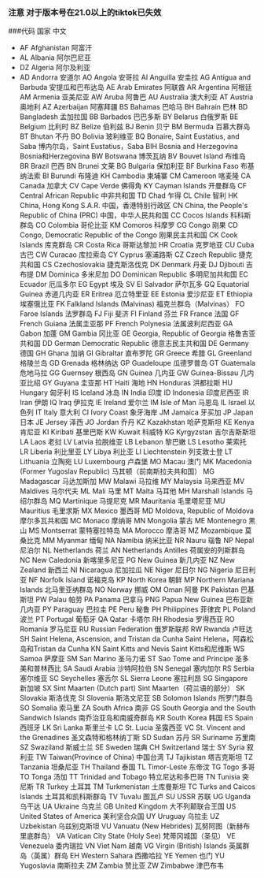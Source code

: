 ### 注意 对于版本号在21.0以上的tiktok已失效

###代码	国家	            中文
* AF	Afghanistan	    阿富汗
* AL	Albania	        阿尔巴尼亚
* DZ	Algeria	        阿尔及利亚
* AD	Andorra	        安道尔
AO	Angola	        安哥拉
AI	Anguilla	    安圭拉
AG	Antigua and Barbuda	安提瓜和巴布达岛
AE	Arab Emirates	阿联酋
AR	Argentina	    阿根廷
AM	Armenia	        亚美尼亚
AW	Aruba	        阿鲁巴
AU	Australia	澳大利亚
AT	Austria	奥地利
AZ	Azerbaijan	阿塞拜疆
BS	Bahamas	巴哈马
BH	Bahrain	巴林
BD	Bangladesh	孟加拉国
BB	Barbados	巴巴多斯
BY	Belarus	白俄罗斯
BE	Belgium	比利时
BZ	Belize	伯利兹
BJ	Benin	贝宁
BM	Bermuda	百慕大群岛
BT	Bhutan	不丹
BO	Bolivia	玻利维亚
BQ	Bonaire, Saint Eustatius, and Saba	博内尔岛，Saint Eustatius，Saba
BIH	Bosnia and Herzegovina	Bosnia和Herzegovina
BW	Botswana	博茨瓦纳
BV	Bouvet Island	布维岛
BR	Brazil	巴西
BN	Brunei	文莱
BG	Bulgaria	保加利亚
BF	Burkina Faso	布基纳法索
BI	Burundi	布隆迪
KH	Cambodia	柬埔寨
CM	Cameroon	喀麦隆
CA	Canada	加拿大
CV	Cape Verde	佛得角
KY	Cayman Islands	开曼群岛
CF	Central African Republic	中非共和国
TD	Chad	乍得
CL	Chile	智利
HK	China, Hong Kong S.A.R.	中国，香港特别行政区
CN	China, the People's Republic of China (PRC)	中国，中华人民共和国
CC	Cocos Islands	科科斯群岛
CO	Colombia	哥伦比亚
KM	Comoros	科摩罗
CG	Congo	刚果
CD	Congo, Democratic Republic of the Congo	刚果民主共和国
CK	Cook Islands	库克群岛
CR	Costa Rica	哥斯达黎加
HR	Croatia	克罗地亚
CU	Cuba	古巴
CW	Curacao	库拉索岛
CY	Cyprus	塞浦路斯
CZ	Czech Republic	捷克共和国
CS	Czechoslovakia	捷克斯洛伐克
DK	Denmark	丹麦
DJ	Djibouti	吉布提
DM	Dominica	多米尼加
DO	Dominican Republic	多明尼加共和国
EC	Ecuador	厄瓜多尔
EG	Egypt	埃及
SV	El Salvador	萨尔瓦多
GQ	Equatorial Guinea	赤道几内亚
ER	Eritrea	厄立特里亚
EE	Estonia	爱沙尼亚
ET	Ethiopia	埃塞俄比亚
FK	Falkland Islands (Malvinas)	福克兰群岛（Malvinas）
FO	Faroe Islands	法罗群岛
FJ	Fiji	斐济
FI	Finland	芬兰
FR	France	法国
GF	French Guiana	法属圭亚那
PF	French Polynesia	法属波利尼西亚
GA	Gabon	加蓬
GM	Gambia	冈比亚
GE	Georgia, Republic of Georgia	格鲁吉亚共和国
DD	German Democratic Republic	德意志民主共和国
DE	Germany	德国
GH	Ghana	加纳
GI	Gibraltar	直布罗陀
GR	Greece	希腊
GL	Greenland	格陵兰岛
GD	Grenada	格林纳达
GP	Guadeloupe	瓜德罗普岛
GT	Guatemala	危地马拉
GG	Guernsey	根西岛
GN	Guinea	几内亚
GW	Guinea-Bissau	几内亚比绍
GY	Guyana	圭亚那
HT	Haiti	海地
HN	Honduras	洪都拉斯
HU	Hungary	匈牙利
IS	Iceland	冰岛
IN	India	印度
ID	Indonesia	印度尼西亚
IR	Iran	伊朗
IQ	Iraq	伊拉克
IE	Ireland	爱尔兰
IM	Isle of Man	马恩岛
IL	Israel	以色列
IT	Italy	意大利
CI	Ivory Coast	象牙海岸
JM	Jamaica	牙买加
JP	Japan	日本
JE	Jersey	泽西
JO	Jordan	乔丹
KZ	Kazakhstan	哈萨克斯坦
KE	Kenya	肯尼亚
KI	Kiribati	基里巴斯
KW	Kuwait	科威特
KG	Kyrgyzstan	吉尔吉斯斯坦
LA	Laos	老挝
LV	Latvia	拉脱维亚
LB	Lebanon	黎巴嫩
LS	Lesotho	莱索托
LR	Liberia	利比里亚
LY	Libya	利比亚
LI	Liechtenstein	列支敦士登
LT	Lithuania	立陶宛
LU	Luxembourg	卢森堡
MO	Macau	澳门
MK	Macedonia (Former Yugoslav Republic)	马其顿（前南斯拉夫共和国）
MG	Madagascar	马达加斯加
MW	Malawi	马拉维
MY	Malaysia	马来西亚
MV	Maldives	马尔代夫
ML	Mali	马里
MT	Malta	马耳他
MH	Marshall Islands	马绍尔群岛
MQ	Martinique	马提尼克
MR	Mauritania	毛里塔尼亚
MU	Mauritius	毛里求斯
MX	Mexico	墨西哥
MD	Moldova, Republic of Moldova	摩尔多瓦共和国
MC	Monaco	摩纳哥
MN	Mongolia	蒙古
ME	Montenegro	黑山
MS	Montserrat	蒙特塞拉特岛
MA	Morocco	摩洛哥
MZ	Mozambique	莫桑比克
MM	Myanmar	缅甸
NA	Namibia	纳米比亚
NR	Nauru	瑙鲁
NP	Nepal	尼泊尔
NL	Netherlands	荷兰
AN	Netherlands Antilles	荷属安的列斯群岛
NC	New Caledonia	新喀里多尼亚
PG	New Guinea	新几内亚
NZ	New Zealand	新西兰
NI	Nicaragua	尼加拉瓜
NE	Niger	尼日尔
NG	Nigeria	尼日利亚
NF	Norfolk Island	诺福克岛
KP	North Korea	朝鲜
MP	Northern Mariana Islands	北马里亚纳群岛
NO	Norway	挪威
OM	Oman	阿曼
PK	Pakistan	巴基斯坦
PW	Palau	帕劳
PA	Panama	巴拿马
PNG	Papua New Guinea	巴布亚新几内亚
PY	Paraguay	巴拉圭
PE	Peru	秘鲁
PH	Philippines	菲律宾
PL	Poland	波兰
PT	Portugal	葡萄牙
QA	Qatar	卡塔尔
RH	Rhodesia	罗得西亚
RO	Romania	罗马尼亚
RU	Russian Federation	俄罗斯联邦
RW	Rwanda	卢旺达
SH	Saint Helena, Ascension, and Tristan da Cunha	Saint Helena，阿森松岛和Tristan da Cunha
KN	Saint Kitts and Nevis	Saint Kitts和尼维斯
WS	Samoa	萨摩亚
SM	San Marino	圣马力诺
ST	Sao Tome and Principe	圣多美和普林西比
SA	Saudi Arabia	沙特阿拉伯
SN	Senegal	塞内加尔
RS	Serbia	塞尔维亚
SC	Seychelles	塞舌尔
SL	Sierra Leone	塞拉利昂
SG	Singapore	新加坡
SX	Sint Maarten (Dutch part)	Sint Maarten（荷兰语的部分）
SK	Slovakia	斯洛伐克
SI	Slovenia	斯洛文尼亚
SB	Solomon Islands	所罗门群岛
SO	Somalia	索马里
ZA	South Africa	南非
GS	South Georgia and the South Sandwich Islands	南乔治亚岛和南威奇群岛
KR	South Korea	韩国
ES	Spain	西班牙
LK	Sri Lanka	斯里兰卡
LC	St. Lucia	圣露西亚
VC	St. Vincent and the Grenadines	圣文森特和格林纳丁斯
SD	Sudan	苏丹
SR	Suriname	苏里南
SZ	Swaziland	斯威士兰
SE	Sweden	瑞典
CH	Switzerland	瑞士
SY	Syria	叙利亚
TW	Taiwan(Province of China)	中国台湾
TJ	Tajikistan	塔吉克斯坦
TZ	Tanzania	坦桑尼亚
TH	Thailand	泰国
TL	Timor-Leste	东帝汶
TG	Togo	多哥
TO	Tonga	汤加
TT	Trinidad and Tobago	特立尼达和多巴哥
TN	Tunisia	突尼斯
TR	Turkey	土耳其
TM	Turkmenistan	土库曼斯坦
TC	Turks and Caicos Islands	土耳其和凯科斯群岛
TV	Tuvalu	图瓦卢
SU	USSR	苏联
UG	Uganda	乌干达
UA	Ukraine	乌克兰
GB	United Kingdom	大不列颠联合王国
US	United States of America	美利坚合众国
UY	Uruguay	乌拉圭
UZ	Uzbekistan	乌兹别克斯坦
VU	Vanuatu (New Hebrides)	瓦努阿图（新赫布里底群岛）
VA	Vatican City State (Holy See)	梵蒂冈城国（圣见）
VE	Venezuela	委内瑞拉
VN	Viet Nam	越南
VG	Virgin (British) Islands	英属群岛（英属）群岛
EH	Western Sahara	西撒哈拉
YE	Yemen	也门
YU	Yugoslavia	南斯拉夫
ZM	Zambia	赞比亚
ZW	Zimbabwe	津巴布韦

